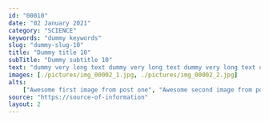 ```yaml
---
id: "00010"
date: "02 January 2021"
category: "SCIENCE"
keywords: "dummy keywords"
slug: "dummy-slug-10"
title: "Dummy title 10"
subTitle: "Dummy subtitle 10"
text: "dummy very long text dummy very long text dummy very long text dummy very long text dummy very long text dummy very long text dummy very long text dummy very long text dummy very long text dummy very long text dummy very long text dummy very long text dummy very long text dummy very long text dummy very long text dummy very long text dummy very long text dummy very long text dummy very long text dummy very long text dummy very long text dummy very long text dummy very long text dummy very long text dummy very long text dummy very long text dummy very long text dummy very long text dummy very long text dummy very long text dummy very long text dummy very long text dummy very long text dummy very long text dummy very long text dummy very long text dummy very long text dummy very long text dummy very long text dummy very long text "
images: [./pictures/img_00002_1.jpg, ./pictures/img_00002_2.jpg]
alts:
    ["Awesome first image from post one", "Awesome second image from post two"]
source: "https://source-of-information"
layout: 2
---
```

